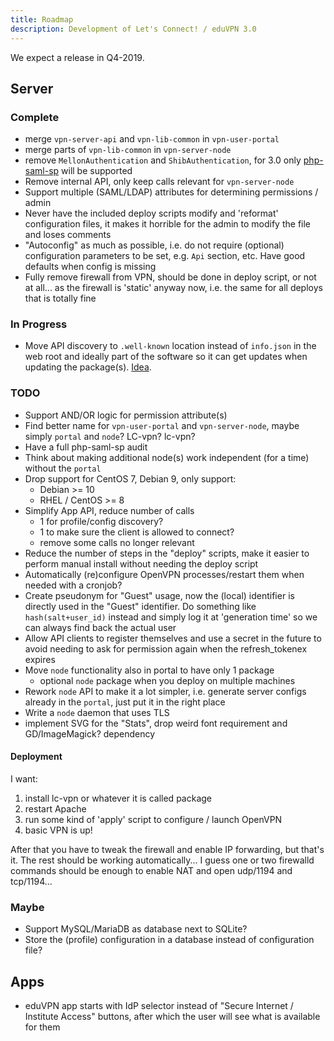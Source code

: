 ```yaml
---
title: Roadmap
description: Development of Let's Connect! / eduVPN 3.0
---
```


We expect a release in Q4-2019.

## Server

### Complete

- merge `vpn-server-api` and `vpn-lib-common` in `vpn-user-portal`
- merge parts of `vpn-lib-common` in `vpn-server-node`
- remove `MellonAuthentication` and `ShibAuthentication`, for 3.0 only 
  [php-saml-sp](https://git.tuxed.net/fkooman/php-saml-sp/) will be supported
- Remove internal API, only keep calls relevant for `vpn-server-node`
- Support multiple (SAML/LDAP) attributes for determining permissions / admin
- Never have the included deploy scripts modify and 'reformat' configuration 
  files, it makes it horrible for the admin to modify the file and loses 
  comments
- "Autoconfig" as much as possible, i.e. do not require (optional) 
  configuration parameters to be set, e.g. `Api` section, etc. Have good 
  defaults when config is missing
- Fully remove firewall from VPN, should be done in deploy script, or not at 
  all... as the firewall is 'static' anyway now, i.e. the same for all deploys
  that is totally fine

### In Progress

- Move API discovery to `.well-known` location instead of `info.json` in the 
  web root and ideally part of the software so it can get updates when updating
  the package(s). 
  [Idea](https://gist.github.com/fkooman/b41271a791be83cb4e9f56b82b4bfb42).

### TODO

- Support AND/OR logic for permission attribute(s)
- Find better name for `vpn-user-portal` and `vpn-server-node`, maybe simply
  `portal` and `node`? LC-vpn? lc-vpn? 
- Have a full php-saml-sp audit
- Think about making additional node(s) work independent (for a time) without
  the `portal`
- Drop support for CentOS 7, Debian 9, only support:
  - Debian >= 10 
  - RHEL / CentOS >= 8
- Simplify App API, reduce number of calls
  - 1 for profile/config discovery?
  - 1 to make sure the client is allowed to connect?
  - remove some calls no longer relevant
- Reduce the number of steps in the "deploy" scripts, make it easier to perform
  manual install without needing the deploy script
- Automatically (re)configure OpenVPN processes/restart them when needed with
  a cronjob?
- Create pseudonym for "Guest" usage, now the (local) identifier is directly 
  used in the "Guest" identifier. Do something like `hash(salt+user_id)` 
  instead and simply log it at 'generation time' so we can always find back the
  actual user
- Allow API clients to register themselves and use a secret in the future to
  avoid needing to ask for permission again when the refresh_tokenex expires
- Move `node` functionality also in portal to have only 1 package
  - optional `node` package when you deploy on multiple machines
- Rework `node` API to make it a lot simpler, i.e. generate server configs
  already in the `portal`, just put it in the right place
- Write a `node` daemon that uses TLS
- implement SVG for the "Stats", drop weird font requirement and 
  GD/ImageMagick? dependency

#### Deployment

I want:

1. install lc-vpn or whatever it is called package
2. restart Apache
3. run some kind of 'apply' script to configure / launch OpenVPN
4. basic VPN is up!

After that you have to tweak the firewall and enable IP forwarding, but that's
it. The rest should be working automatically... I guess one or two firewalld
commands should be enough to enable NAT and open udp/1194 and tcp/1194...

### Maybe

- Support MySQL/MariaDB as database next to SQLite?
- Store the (profile) configuration in a database instead of configuration 
  file?

## Apps

- eduVPN app starts with IdP selector instead of "Secure Internet / 
  Institute Access" buttons, after which the user will see what is available
  for them
